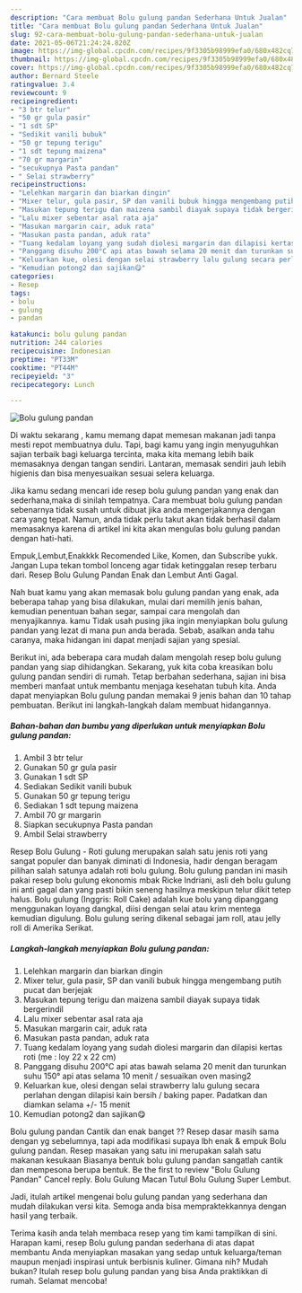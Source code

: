 ```yaml
---
description: "Cara membuat Bolu gulung pandan Sederhana Untuk Jualan"
title: "Cara membuat Bolu gulung pandan Sederhana Untuk Jualan"
slug: 92-cara-membuat-bolu-gulung-pandan-sederhana-untuk-jualan
date: 2021-05-06T21:24:24.820Z
image: https://img-global.cpcdn.com/recipes/9f3305b98999efa0/680x482cq70/bolu-gulung-pandan-foto-resep-utama.jpg
thumbnail: https://img-global.cpcdn.com/recipes/9f3305b98999efa0/680x482cq70/bolu-gulung-pandan-foto-resep-utama.jpg
cover: https://img-global.cpcdn.com/recipes/9f3305b98999efa0/680x482cq70/bolu-gulung-pandan-foto-resep-utama.jpg
author: Bernard Steele
ratingvalue: 3.4
reviewcount: 9
recipeingredient:
- "3 btr telur"
- "50 gr gula pasir"
- "1 sdt SP"
- "Sedikit vanili bubuk"
- "50 gr tepung terigu"
- "1 sdt tepung maizena"
- "70 gr margarin"
- "secukupnya Pasta pandan"
- " Selai strawberry"
recipeinstructions:
- "Lelehkan margarin dan biarkan dingin"
- "Mixer telur, gula pasir, SP dan vanili bubuk hingga mengembang putih pucat dan berjejak"
- "Masukan tepung terigu dan maizena sambil diayak supaya tidak bergerindil"
- "Lalu mixer sebentar asal rata aja"
- "Masukan margarin cair, aduk rata"
- "Masukan pasta pandan, aduk rata"
- "Tuang kedalam loyang yang sudah diolesi margarin dan dilapisi kertas roti (me : loy 22 x 22 cm)"
- "Panggang disuhu 200°C api atas bawah selama 20 menit dan turunkan suhu 150° api atas selama 10 menit / sesuaikan oven masing2"
- "Keluarkan kue, olesi dengan selai strawberry lalu gulung secara perlahan dengan dilapisi kain bersih / baking paper. Padatkan dan diamkan selama +/- 15 menit"
- "Kemudian potong2 dan sajikan😋"
categories:
- Resep
tags:
- bolu
- gulung
- pandan

katakunci: bolu gulung pandan 
nutrition: 244 calories
recipecuisine: Indonesian
preptime: "PT33M"
cooktime: "PT44M"
recipeyield: "3"
recipecategory: Lunch

---
```



![Bolu gulung pandan](https://img-global.cpcdn.com/recipes/9f3305b98999efa0/680x482cq70/bolu-gulung-pandan-foto-resep-utama.jpg)

Di waktu  sekarang , kamu memang dapat memesan makanan jadi tanpa mesti repot membuatnya dulu. Tapi, bagi kamu yang ingin menyuguhkan sajian terbaik bagi keluarga tercinta, maka kita memang lebih baik memasaknya dengan tangan sendiri. Lantaran, memasak sendiri jauh lebih higienis dan bisa menyesuaikan sesuai selera keluarga.

Jika kamu sedang mencari ide resep bolu gulung pandan yang enak dan sederhana,maka di sinilah tempatnya. Cara membuat bolu gulung pandan  sebenarnya tidak susah untuk dibuat jika anda mengerjakannya dengan cara yang tepat. Namun, anda tidak perlu takut akan tidak berhasil dalam memasaknya 
karena di artikel ini kita akan mengulas bolu gulung pandan dengan hati-hati.  

Empuk,Lembut,Enakkkk Recomended Like, Komen, dan Subscribe yukk. Jangan Lupa tekan tombol lonceng agar tidak ketinggalan resep terbaru dari. Resep Bolu Gulung Pandan Enak dan Lembut Anti Gagal.

Nah buat kamu yang akan memasak bolu gulung pandan yang enak, ada beberapa tahap yang bisa dilakukan, mulai dari memilih jenis bahan, kemudian penentuan bahan segar, sampai cara mengolah dan menyajikannya. kamu Tidak usah pusing jika ingin menyiapkan bolu gulung pandan yang lezat di mana pun anda berada. Sebab, asalkan anda  tahu caranya, maka hidangan ini dapat menjadi sajian yang spesial.

Berikut ini, ada beberapa cara mudah dalam mengolah resep bolu gulung pandan yang siap dihidangkan. Sekarang, yuk kita coba kreasikan bolu gulung pandan sendiri di rumah. Tetap berbahan sederhana, sajian ini bisa memberi manfaat untuk membantu menjaga kesehatan tubuh kita. Anda dapat menyiapkan Bolu gulung pandan memakai 9 jenis bahan dan 10 tahap pembuatan. Berikut ini langkah-langkah dalam membuat hidangannya.

<!--inarticleads1-->

##### Bahan-bahan dan bumbu yang diperlukan untuk menyiapkan Bolu gulung pandan:

1. Ambil 3 btr telur
1. Gunakan 50 gr gula pasir
1. Gunakan 1 sdt SP
1. Sediakan Sedikit vanili bubuk
1. Gunakan 50 gr tepung terigu
1. Sediakan 1 sdt tepung maizena
1. Ambil 70 gr margarin
1. Siapkan secukupnya Pasta pandan
1. Ambil  Selai strawberry


Resep Bolu Gulung - Roti gulung merupakan salah satu jenis roti yang sangat populer dan banyak diminati di Indonesia, hadir dengan beragam pilihan salah satunya adalah roti bolu gulung. Bolu gulung pandan ini masih pakai resep bolu gulung ekonomis mbak Ricke Indriani, asli deh bolu gulung ini anti gagal dan yang pasti bikin seneng hasilnya meskipun telur dikit tetep halus. Bolu gulung (Inggris: Roll Cake) adalah kue bolu yang dipanggang menggunakan loyang dangkal, diisi dengan selai atau krim mentega kemudian digulung. Bolu gulung sering dikenal sebagai jam roll, atau jelly roll di Amerika Serikat. 

<!--inarticleads2-->

##### Langkah-langkah menyiapkan Bolu gulung pandan:

1. Lelehkan margarin dan biarkan dingin
1. Mixer telur, gula pasir, SP dan vanili bubuk hingga mengembang putih pucat dan berjejak
1. Masukan tepung terigu dan maizena sambil diayak supaya tidak bergerindil
1. Lalu mixer sebentar asal rata aja
1. Masukan margarin cair, aduk rata
1. Masukan pasta pandan, aduk rata
1. Tuang kedalam loyang yang sudah diolesi margarin dan dilapisi kertas roti (me : loy 22 x 22 cm)
1. Panggang disuhu 200°C api atas bawah selama 20 menit dan turunkan suhu 150° api atas selama 10 menit / sesuaikan oven masing2
1. Keluarkan kue, olesi dengan selai strawberry lalu gulung secara perlahan dengan dilapisi kain bersih / baking paper. Padatkan dan diamkan selama +/- 15 menit
1. Kemudian potong2 dan sajikan😋


Bolu gulung pandan Cantik dan enak banget ?? Resep dasar masih sama dengan yg sebelumnya, tapi ada modifikasi supaya lbh enak &amp; empuk  Bolu gulung pandan. Resep masakan yang satu ini merupakan salah satu makanan kesukaan Biasanya bentuk bolu gulung pandan sangatlah cantik dan mempesona berupa bentuk. Be the first to review &#34;Bolu Gulung Pandan&#34; Cancel reply. Bolu Gulung Macan Tutul Bolu Gulung Super Lembut. 

Jadi, itulah artikel mengenai  bolu gulung pandan  yang sederhana dan mudah dilakukan versi kita. Semoga anda bisa mempraktekkannya dengan hasil yang terbaik. 

Terima kasih anda telah membaca resep yang tim kami tampilkan di sini. Harapan kami, resep  Bolu gulung pandan sederhana di atas dapat membantu Anda menyiapkan masakan yang sedap untuk keluarga/teman maupun menjadi inspirasi untuk berbisnis kuliner. Gimana nih? Mudah bukan? Itulah resep bolu gulung pandan yang bisa Anda praktikkan di rumah. Selamat mencoba!

